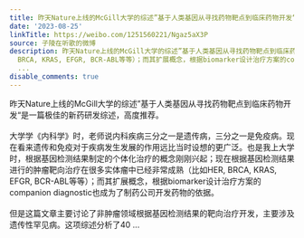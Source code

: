 ```yaml
---
title: 昨天Nature上线的McGill大学的综述”基于人类基因从寻找药物靶点到临床药物开发“是一篇极佳的新药研发综述，高度推荐。大学学《内科学》时，老师说内科疾病三分...
date: '2023-08-25'
linkTitle: https://weibo.com/1251560221/Ngaz5aX3P
source: 子陵在听歌的微博
description: 昨天Nature上线的McGill大学的综述”基于人类基因从寻找药物靶点到临床药物开发“是一篇极佳的新药研发综述，高度推荐。<br><br>大学学《内科学》时，老师说内科疾病三分之一是遗传病，三分之一是免疫病。现在看来遗传和免疫对于疾病发生发展的作用远比当时设想的更广泛。也是我上大学时，根据基因检测结果制定的个体化治疗的概念刚刚兴起；现在根据基因检测结果进行的肿瘤靶向治疗在很多实体瘤中已经非常成熟（比如HER,
  BRCA, KRAS, EFGR, BCR-ABL等等）；而其扩展概念，根据biomarker设计治疗方案的companion diagnostic也成为了制药公司开发药物的依据。<br><br>但是这篇文章主要讨论了非肿瘤领域根据基因检测结果的靶向治疗开发，主要涉及遗传性罕见病。这项综述分析了40
  ...
disable_comments: true
---
```

昨天Nature上线的McGill大学的综述”基于人类基因从寻找药物靶点到临床药物开发“是一篇极佳的新药研发综述，高度推荐。<br><br>大学学《内科学》时，老师说内科疾病三分之一是遗传病，三分之一是免疫病。现在看来遗传和免疫对于疾病发生发展的作用远比当时设想的更广泛。也是我上大学时，根据基因检测结果制定的个体化治疗的概念刚刚兴起；现在根据基因检测结果进行的肿瘤靶向治疗在很多实体瘤中已经非常成熟（比如HER, BRCA, KRAS, EFGR, BCR-ABL等等）；而其扩展概念，根据biomarker设计治疗方案的companion diagnostic也成为了制药公司开发药物的依据。<br><br>但是这篇文章主要讨论了非肿瘤领域根据基因检测结果的靶向治疗开发，主要涉及遗传性罕见病。这项综述分析了40 ...